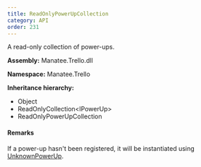 ```yaml
---
title: ReadOnlyPowerUpCollection
category: API
order: 231
---
```


A read-only collection of power-ups.

**Assembly:** Manatee.Trello.dll

**Namespace:** Manatee.Trello

**Inheritance hierarchy:**

- Object
- ReadOnlyCollection&lt;IPowerUp&gt;
- ReadOnlyPowerUpCollection

#### Remarks

If a power-up hasn&#39;t been registered, it will be instantiated using [UnknownPowerUp](../UnknownPowerUp#unknownpowerup).

